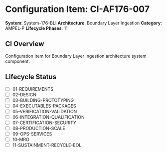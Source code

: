 # Configuration Item: CI-AF176-007

**System**: System-176-BLI
**Architecture**: Boundary Layer Ingestion
**Category**: AMPEL-P
**Lifecycle Phases**: 11

## CI Overview
Configuration Item for Boundary Layer Ingestion architecture system component.

## Lifecycle Status
- [ ] 01-REQUIREMENTS
- [ ] 02-DESIGN
- [ ] 03-BUILDING-PROTOTYPING
- [ ] 04-EXECUTABLES-PACKAGES
- [ ] 05-VERIFICATION-VALIDATION
- [ ] 06-INTEGRATION-QUALIFICATION
- [ ] 07-CERTIFICATION-SECURITY
- [ ] 08-PRODUCTION-SCALE
- [ ] 09-OPS-SERVICES
- [ ] 10-MRO
- [ ] 11-SUSTAINMENT-RECYCLE-EOL
